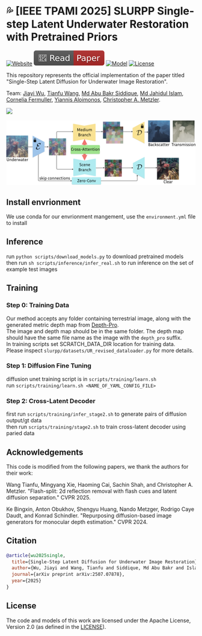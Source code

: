 # 💦 [IEEE TPAMI 2025]  SLURPP Single-step Latent Underwater Restoration with Pretrained Priors

[![Website](https://img.shields.io/badge/%F0%9F%A4%8D%20Project%20-Website-blue)](https://tianfwang.github.io/slurpp/)
[![Paper](doc/badges/badge-pdf.svg)](https://ieeexplore.ieee.org/document/11127006)
[![Model](https://img.shields.io/badge/%F0%9F%A4%97-Model-yellow)](https://huggingface.co/Tianfwang/SLURPP)
[![License](https://img.shields.io/badge/License-Apache--2.0-929292)](https://www.apache.org/licenses/LICENSE-2.0)

This repository represents the official implementation of the paper titled "Single-Step Latent Diffusion for Underwater Image Restoration".

Team: [Jiayi Wu](https://jiayi-wu-leo.github.io/), [Tianfu Wang](https://tianfwang.github.io/), [Md Abu Bakr Siddique](https://www.linkedin.com/in/bbkrsddque/), [Md Jahidul Islam](https://jahid.ece.ufl.edu/), [Cornelia Fermuller](https://users.umiacs.umd.edu/~fermulcm/), [Yiannis Aloimonos](https://robotics.umd.edu/clark/faculty/350/Yiannis-Aloimonos), [Christopher A. Metzler](https://www.cs.umd.edu/people/metzler).


![](doc/teaser.png)

![](doc/pipeline.png)
	
## Install envrionment
We use conda for our envrionment mangement, use the ```environment.yml``` file to install 

## Inference 
run ```python scripts/download_models.py``` to download pretrained models
then run ```sh scripts/inference/infer_real.sh``` to run inference on the set of example test images


## Training

### Step 0: Training Data
Our method accepts any folder containing terrestrial image, along with the generated metric depth map from [Depth-Pro](https://github.com/apple/ml-depth-pro). \
The image and depth map should be in the same folder. The depth map should have the same file name as the image with the ```depth_pro``` suffix. \
In training scripts set SCRATCH_DATA_DIR location for training data. \
Please inspect ```slurpp/datasets/UR_revised_dataloader.py``` for more details.

### Step 1: Diffusion Fine Tuning
diffusion unet training script is in  ```scripts/training/learn.sh``` \
run ```scripts/training/learn.sh <NAME_OF_YAML_CONFIG_FILE>``` 

### Step 2: Cross-Latent Decoder

first run ```scripts/training/infer_stage2.sh``` to generate pairs of diffusion output/gt data \
then run ```scripts/training/stage2.sh``` to train cross-latent decoder using paried data


## Acknowledgements

This code is modified from the following papers, we thank the authors for their work:

Wang Tianfu, Mingyang Xie, Haoming Cai, Sachin Shah, and Christopher A. Metzler. "Flash-split: 2d reflection removal with flash cues and latent diffusion separation." CVPR 2025.

Ke Bingxin, Anton Obukhov, Shengyu Huang, Nando Metzger, Rodrigo Caye Daudt, and Konrad Schindler. "Repurposing diffusion-based image generators for monocular depth estimation." CVPR 2024.


## Citation

```bibtex
@article{wu2025single,
  title={Single-Step Latent Diffusion for Underwater Image Restoration},
  author={Wu, Jiayi and Wang, Tianfu and Siddique, Md Abu Bakr and Islam, Md Jahidul and Fermuller, Cornelia and Aloimonos, Yiannis and Metzler, Christopher A},
  journal={arXiv preprint arXiv:2507.07878},
  year={2025}
}
```

## License

The code and models of this work are licensed under the Apache License, Version 2.0 (as defined in the [LICENSE](LICENSE)).

